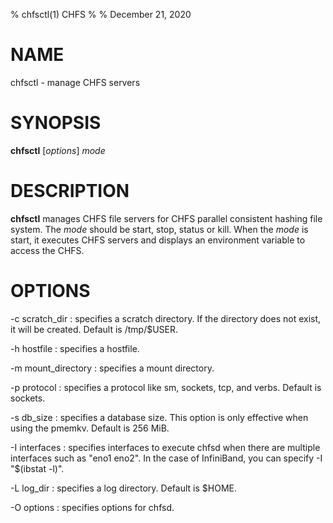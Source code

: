 % chfsctl(1) CHFS
%
% December 21, 2020

# NAME
chfsctl - manage CHFS servers

# SYNOPSIS
**chfsctl** [_options_] _mode_

# DESCRIPTION
**chfsctl** manages CHFS file servers for CHFS parallel consistent hashing file system.  The _mode_ should be start, stop, status or kill.  When the _mode_ is start, it executes CHFS servers and displays an environment variable to access the CHFS.

# OPTIONS
-c scratch_dir
: specifies a scratch directory.  If the directory does not exist, it will be created.  Default is /tmp/$USER.

-h hostfile
: specifies a hostfile.

-m mount_directory
: specifies a mount directory.

-p protocol
: specifies a protocol like sm, sockets, tcp, and verbs.  Default is sockets.

-s db_size
: specifies a database size.  This option is only effective when using the pmemkv.  Default is 256 MiB.

-I interfaces
: specifies interfaces to execute chfsd when there are multiple interfaces such as "eno1 eno2".  In the case of InfiniBand, you can specify -I "$(ibstat -l)".

-L log_dir
: specifies a log directory.  Default is $HOME.

-O options
: specifies options for chfsd.
